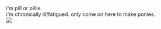 i'm pill or pillie.
<br>
i'm chronically ill/fatigued.
only come on here to make ponies.
<br>
<img src="https://files.catbox.moe/x0zck0.gif">
